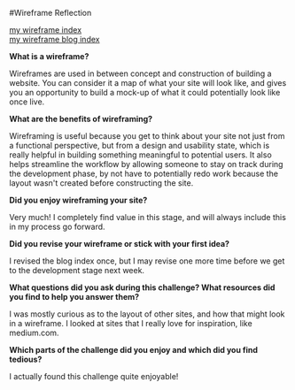 #Wireframe Reflection

[my wireframe index](/week-2/imgs/wireframe-index.png)
<br>
[my wireframe blog index](/week-2/imgs/wireframe-blog-index.png)

<b>What is a wireframe?</b>

Wireframes are used in between concept and construction of building a website. You can consider it a map of what your site will look like, and gives you an opportunity to build a mock-up of what it could potentially look like once live.

<b>What are the benefits of wireframing?</b>

Wireframing is useful because you get to think about your site not just from a functional perspective, but from a design and usability state, which is really helpful in building something meaningful to potential users. It also helps streamline the workflow by allowing someone to stay on track during the development phase, by not have to potentially redo work because the layout wasn't created before constructing the site.

<b>Did you enjoy wireframing your site?</b>

Very much! I completely find value in this stage, and will always include this in my process go forward.


<b>Did you revise your wireframe or stick with your first idea?</b>

I revised the blog index once, but I may revise one more time before we get to the development stage next week.

<b>What questions did you ask during this challenge? What resources did you find to help you answer them?</b>

I was mostly curious as to the layout of other sites, and how that might look in a wireframe. I looked at sites that I really love for inspiration, like medium.com.


<b>Which parts of the challenge did you enjoy and which did you find tedious?</b>

I actually found this challenge quite enjoyable!
